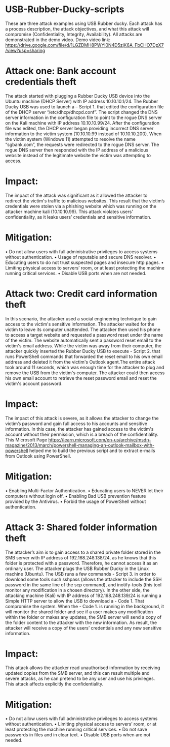 # USB-Rubber-Ducky-scripts
These are three attack examples using USB Rubber ducky. Each attack has a process description, the attack objectives, and what this attack will compromise (Confidentiality, Integrity, Availability). All attacks are demonstrated in the demo video.
Demo video link: https://drive.google.com/file/d/1LGZDMH8PWYl0N4D5zjK6A_FbCHO7DpX7/view?usp=sharing

# Attack one: Bank account credentials theft
The attack started with plugging a Rubber Ducky USB device into the Ubuntu machine (DHCP Server) with IP address 10.10.10.1/24. The Rubber Ducky USB was used to launch a – Script 1. that edited the configuration file of the DHCP server “/etc/dhcp/dhcpd.conf”. The script changed the DNS server information in the configuration file to point to the rogue DNS server on the Kali machine with IP address 10.10.10.99/24. After the configuration file was edited, the DHCP server began providing incorrect DNS server 
information to the victim system (10.10.10.99 instead of 10.10.10.200). When the victim system (Windows 11) attempted to resolve the name “sgbank.com”, the requests were 
redirected to the rogue DNS server. The rogue DNS server then responded with the IP address of a malicious website instead of the legitimate website the victim was attempting to access.
# Impact: 
The impact of the attack was significant as it allowed the attacker to redirect the victim's traffic to malicious websites. This result that the victim’s credentials were stolen via a phishing website which was running on the attacker machine kali (10.10.10.99). This attack violates users’ confidentiality, as it leaks users’ credentials and sensitive information.
# Mitigation: 
• Do not allow users with full administrative privileges to access systems without authentication.
• Usage of reputable and secure DNS resolver.
• Educating users to do not trust suspected pages and insecure http pages.
• Limiting physical access to servers’ room, or at least protecting the machine running critical services. 
• Disable USB ports when are not needed.

# Attack two: Credit card information theft
In this scenario, the attacker used a social engineering technique to gain access to the victim's sensitive information. The attacker waited for the victim to leave its computer unattended. The attacker then used his phone to access a target website and requested a password reset under the name of the victim. The website automatically sent a password reset email to the victim's email address. While the victim was away from their computer, the attacker quickly inserted the Rubber Ducky USB to execute - Script 2. that runs PowerShell commands that forwarded the reset email to his own email address and deleted it from the victim's Outlook agent.The entire attack took around 11 seconds, which was enough time for the attacker to plug and remove the USB from the victim's computer. The attacker could then access his own email account to retrieve the reset password email and reset the victim's account password.
# Impact: 
The impact of this attack is severe, as it allows the attacker to change the victim’s password and gain full access to his accounts and sensitive information. In this case, the attacker has gained access to the victim's account without their permission, which is a breach of the confidentiality.
This Microsoft Page https://learn.microsoft.com/en-us/archive/msdn-magazine/2013/march/powershell-managing-an-outlook-mailbox-with-powershell helped me to build the previous script and to extract e-mails from Outlook using PowerShell.
# Mitigation: 
• Enabling Multi-Factor Authentication. 
• Educating users to NEVER let their computers without login off.
• Enabling Bad USB prevention feature provided by the Antivirus.
• Forbid the usage of PowerShell without authentication.

# Attack 3: Shared folder information theft
The attacker’s aim is to gain access to a shared private folder stored in the SMB server with IP address of 192.168.248.138/24, as he knows that this folder is protected with a password. Therefore, he cannot access it as an ordinary user. The attacker plugs the USB Rubber Ducky in the Linux machine (Ubuntu). The USB runs a few commands - Script 3. in order to download some tools such sshpass (allows the attacker to include the SSH password in the same line of the scp command), and inotify-tools (this tool 
monitor any modification in a chosen directory). In the other side, the attacking machine (Kali) with IP address of 192.168.248.139/24 is running a Simple HTTP server to allow the USB to download a - Code 1. That compromise the system. When the - Code 1. is running in the background, it will monitor the shared folder and see if a 
user makes any modification within the folder or makes any updates, the SMB server will send a copy of the folder content to the attacker with the new information. As result, the attacker will receive a copy of the users’ credentials and any new sensitive information.
# Impact: 
This attack allows the attacker read unauthorised information by receiving updated copies from the SMB server, and this can result multiple and severe attacks, as he can pretend to be any user and use his privileges. This attack affects explicitly the confidentiality.
# Mitigation: 
• Do not allow users with full administrative privileges to access systems without authentication.
• Limiting physical access to servers’ room, or at least protecting the machine running critical services.
• Do not save passwords in files and in clear text.
• Disable USB ports when are not needed.
